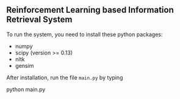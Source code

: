 ## Reinforcement Learning based Information Retrieval System

To run the system, you need to install these python packages:
- numpy
- scipy (version >= 0.13)
- nltk
- gensim

After installation, run the file `main.py` by typing

python main.py
